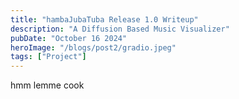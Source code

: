 ```yaml
---
title: "hambaJubaTuba Release 1.0 Writeup"
description: "A Diffusion Based Music Visualizer"
pubDate: "October 16 2024"
heroImage: "/blogs/post2/gradio.jpeg"
tags: ["Project"]
---
```


hmm lemme cook